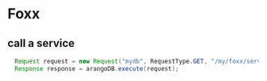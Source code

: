 # Foxx

## call a service

```Java
  Request request = new Request("mydb", RequestType.GET, "/my/foxx/service")
  Response response = arangoDB.execute(request);
```
